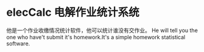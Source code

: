 elecCalc 电解作业统计系统
========

他是一个作业收缴情况统计软件，他可以统计谁没有交作业。
He will tell you the one who have't submit it's homework.It's a simple homework statistical software.
